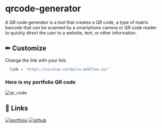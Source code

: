 # qrcode-generator

A QR code generator is a tool that creates a QR code, a type of matrix barcode that can be scanned by a smartphone camera or QR code reader to quickly direct the user to a website, text, or other information.


## ✏ Customize

Change the link with your link.

```python
  link = 'https://nicolas-cordeiro.webflow.io/'
```
### Here is my portfolio QR code
![qr_code](https://user-images.githubusercontent.com/87909401/214813866-a25ca1f3-79f2-47ac-b844-fb884655d50f.png)
    
## 🔗 Links
[![portfolio](https://img.shields.io/badge/my_portfolio-000?style=for-the-badge&logo=appveyor&logoColor=white)](https://nicolas-cordeiro.webflow.io/)
[![github](https://img.shields.io/github/followers/nicodeiro?style=social)](https://github.com/nicodeiro)
